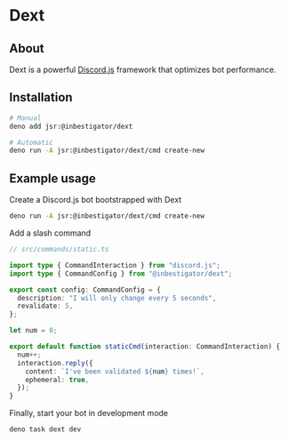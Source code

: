 # Dext

## About

Dext is a powerful [Discord.js](https://discord.js.org) framework that optimizes bot performance.

## Installation

```bash
# Manual
deno add jsr:@inbestigator/dext

# Automatic
deno run -A jsr:@inbestigator/dext/cmd create-new
```

## Example usage

Create a Discord.js bot bootstrapped with Dext

```bash
deno run -A jsr:@inbestigator/dext/cmd create-new
```

Add a slash command

```ts
// src/commands/static.ts

import type { CommandInteraction } from "discord.js";
import type { CommandConfig } from "@inbestigator/dext";

export const config: CommandConfig = {
  description: "I will only change every 5 seconds",
  revalidate: 5,
};

let num = 0;

export default function staticCmd(interaction: CommandInteraction) {
  num++;
  interaction.reply({
    content: `I've been validated ${num} times!`,
    ephemeral: true,
  });
}
```

Finally, start your bot in development mode

```bash
deno task dext dev
```
